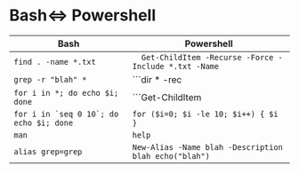 # Bash<=> Powershell



| Bash                                        | Powershell                                                 |
| ------------------------------------------- | ---------------------------------------------------------- |
| ```find . -name *.txt```                    | ```  Get-ChildItem -Recurse -Force -Include *.txt -Name``` |
| ```grep -r "blah" *```                      | ```dir * -rec | Select-String <pattern>```                 |
| ```for i in *; do echo $i; done```          | ```Get-ChildItem | ForEach-Object { echo $_.Name  }```     |
| ```for i in `seq 0 10`; do echo $i; done``` | ```for ($i=0; $i -le 10; $i++) { $i }```                   |
| ```man```                                   | ```help```                                                 |
| ```alias grep=grep```                       | ```New-Alias -Name blah -Description blah echo("blah") ``` |

